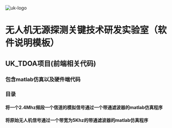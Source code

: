 ![uk-logo](https://s2.ax1x.com/2020/01/19/1C8qXt.png)
# 无人机无源探测关键技术研发实验室（软件说明模板）
## UK_TDOA项目(前端相关代码)

### 包含matlab仿真以及硬件端代码

### 目录
#### 将一个2.4Mhz频段一个信道的模拟信号通过一个带通滤波器的matlab仿真程序
#### 将原始无人机信号通过一个带宽为5Khz的带通滤波器的matlab仿真程序